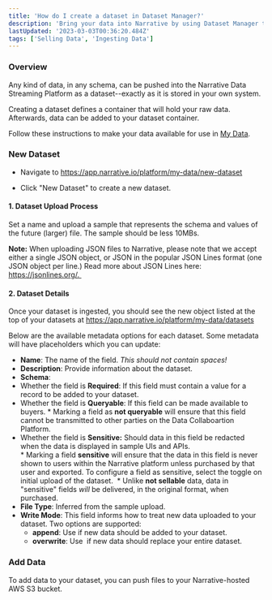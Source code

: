 ```yaml
---
title: 'How do I create a dataset in Dataset Manager?'
description: 'Bring your data into Narrative by using Dataset Manager to create a dataset, activate the dataset, and add data.'
lastUpdated: '2023-03-03T00:36:20.484Z'
tags: ['Selling Data', 'Ingesting Data']
---
```

### Overview

Any kind of data, in any schema, can be pushed into the Narrative Data Streaming Platform as a dataset--exactly as it is stored in your own system.

Creating a dataset defines a container that will hold your raw data. Afterwards, data can be added to your dataset container.

Follow these instructions to make your data available for use in [My Data](https://app.narrative.io/platform/my-data/datasets).

### New Dataset

- Navigate to https://app.narrative.io/platform/my-data/new-dataset

- Click "New Dataset" to create a new dataset.

#### 1\. Dataset Upload Process

Set a name and upload a sample that represents the schema and values of the future (larger) file. The sample should be less 10MBs. 

**Note:** When uploading JSON files to Narrative, please note that we accept either a single JSON object, or JSON in the popular JSON Lines format (one JSON object per line.) Read more about JSON Lines here: https://jsonlines.org/. 

#### 2\. Dataset Details

Once your dataset is ingested, you should see the new object listed at the top of your datasets at https://app.narrative.io/platform/my-data/datasets  

Below are the available metadata options for each dataset. Some metadata will have placeholders which you can update:

*   **Name**: The name of the field. _This should not contain spaces!_
*   **Description**: Provide information about the dataset. 
*   **Schema**: 
  *   Whether the field is **Required**: If this field must contain a value for a record to be added to your dataset.
  *   Whether the field is **Queryable**: If this field can be made available to buyers.
    *   Marking a field as **not queryable** will ensure that this field cannot be transmitted to other parties on the Data Collaboartion Platform. 
  *   Whether the field is **Sensitive:** Should data in this field be redacted when the data is displayed in sample UIs and APIs.  
    *   Marking a field **sensitive** will ensure that the data in this field is never shown to users within the Narrative platform unless purchased by that user and exported. To configure a field as sensitive, select the toggle on initial upload of the dataset. 
    *   Unlike **not sellable** data, data in "sensitive" fields _will_ be delivered, in the original format, when purchased.
*    **File Type**: Inferred from the sample upload.
*   **Write Mode**: This field informs how to treat new data uploaded to your dataset. Two options are supported:
    *   **append**: Use if new data should be added to your dataset.
    *   **overwrite**: Use  if new data should replace your entire dataset.

### Add Data

To add data to your dataset, you can push files to your Narrative-hosted AWS S3 bucket.


